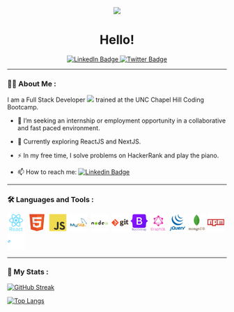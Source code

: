 <div id="header" align="center">
  <img src="https://media.giphy.com/media/L1R1tvI9svkIWwpVYr/giphy.gif" width="100"/>
  <h1>Hello!</h1>
</div>

<div id="badges" align='center'>
  <a href='https://www.linkedin.com/in/olivelliott'>
    <img src="https://img.shields.io/badge/LinkedIn-orange?style=for-the-badge&logo=linkedin&logoColor=white" alt="LinkedIn Badge"/>
  </a>
  <a href='https://twitter.com/oliv_e_lliott'>
    <img src="https://img.shields.io/badge/Twitter-purple?style=for-the-badge&logo=twitter&logoColor=white" alt="Twitter Badge"/>
  </a>
</div>

---

### :woman_technologist: About Me :

I am a Full Stack Developer <img src="https://media.giphy.com/media/WUlplcMpOCEmTGBtBW/giphy.gif" width="30"> trained at the UNC Chapel Hill Coding Bootcamp.

- :telescope: I’m seeking an internship or employment opportunity in a collaborative and fast paced environment.

- :seedling: Currently exploring ReactJS and NextJS.

- :zap: In my free time, I solve problems on HackerRank and play the piano.

- :mailbox: How to reach me: [![Linkedin Badge](https://img.shields.io/badge/-olivelliott-yellow?style=flat&logo=Linkedin&logoColor=white)](https://www.linkedin.com/in/olivelliott)

---

### :hammer_and_wrench: Languages and Tools :

<div>
  <img src="https://github.com/devicons/devicon/blob/master/icons/react/react-original-wordmark.svg" title="React" alt="React" width="40" height="40"/>&nbsp;
  <img src="https://github.com/devicons/devicon/blob/master/icons/html5/html5-original.svg" title="HTML5" alt="HTML" width="40" height="40"/>&nbsp;
  <img src="https://github.com/devicons/devicon/blob/master/icons/javascript/javascript-original.svg" title="JavaScript" alt="JavaScript" width="40" height="40"/>&nbsp;
  <img src="https://github.com/devicons/devicon/blob/master/icons/mysql/mysql-original-wordmark.svg" title="MySQL"  alt="MySQL" width="40" height="40"/>&nbsp;
  <img src="https://github.com/devicons/devicon/blob/master/icons/nodejs/nodejs-original-wordmark.svg" title="NodeJS" alt="NodeJS" width="40" height="40"/>&nbsp;
  <img src="https://github.com/devicons/devicon/blob/master/icons/git/git-original-wordmark.svg" title="Git" **alt="Git" width="40" height="40"/>
  <img src='https://github.com/devicons/devicon/blob/master/icons/bootstrap/bootstrap-original-wordmark.svg' title="BootStrap" **alt="Bootstrap" width="40" height="40"/>
    <img src='https://github.com/devicons/devicon/blob/master/icons/graphql/graphql-plain-wordmark.svg' title="GraphQL" **alt="GraphQL" width="40" height="40"/>
    <img src='https://github.com/devicons/devicon/blob/master/icons/jquery/jquery-plain-wordmark.svg' title="jQuery" **alt="jQuery" width="40" height="40"/>
    <img src='https://github.com/devicons/devicon/blob/master/icons/mongodb/mongodb-original-wordmark.svg' title="MongoDB" **alt="MongoDB" width="40" height="40"/>
    <img src='https://github.com/devicons/devicon/blob/master/icons/npm/npm-original-wordmark.svg' title="npm" **alt="npm" width="40" height="40"/>
    <img src='https://github.com/devicons/devicon/blob/master/icons/tailwindcss/tailwindcss-original-wordmark.svg' title="TailwindCSS" **alt="TailwindCSS" width="40" height="40"/>
</div>


---

### :star2: My Stats :

<div>

[![GitHub Streak](http://github-readme-streak-stats.herokuapp.com?user=olivelliott&theme=dracula)](https://git.io/streak-stats)

[![Top Langs](https://github-readme-stats.vercel.app/api/top-langs/?username=olivelliott&layout=compact&theme=dracula)](https://github.com/anuraghazra/github-readme-stats)

</div>
